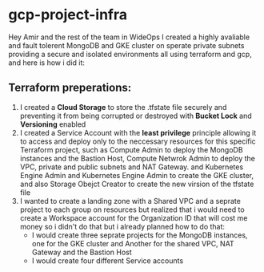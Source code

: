 # gcp-project-infra


Hey Amir and the rest of the team in WideOps
I created a highly avaliable and fault tolerent MongoDB and GKE cluster on sperate private subnets providing a secure and isolated environments all using terraform and gcp, and here is how i did it:

## Terraform preperations:

1. I created a **Cloud Storage** to store the .tfstate file securely and preventing it from being corrupted or destroyed with **Bucket Lock** and **Versioning** enabled
2. I created a Service Account with the **least privilege** principle allowing it to access and deploy only to the neccessary resources for this specific Terraform project, such as Compute Admin to deploy the MongoDB instances and the Bastion Host, Compute Netwrok Admin to deploy the VPC, private and public subnets and NAT Gateway. and Kubernetes Engine Admin and Kubernetes Engine Admin to create the GKE cluster, and also Storage Obejct Creator to create the new virsion of the tfstate file
3. I wanted to create a landing zone with a Shared VPC and a seprate project to each group on resources but realized that i would need to create a Workspace account for the Organization ID that will cost me money so i didn't do that but i already planned how to do that:
    -   I would create three seprate projects for the MongoDB instances, one for the GKE cluster and Another for the shared VPC, NAT Gateway and the Bastion Host
    -   I would create four different Service accounts